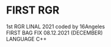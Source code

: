 # FIRST RGR <br/>
1st RGR LINAL 2021 coded by 16Angeles <br/>
FIRST BAG FIX 08.12.2021 (DECEMBER) <br/>
LANGUAGE C++ <br/>

